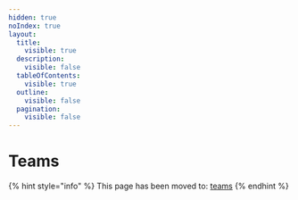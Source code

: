 ```yaml
---
hidden: true
noIndex: true
layout:
  title:
    visible: true
  description:
    visible: false
  tableOfContents:
    visible: true
  outline:
    visible: false
  pagination:
    visible: false
---
```


# Teams

{% hint style="info" %}
This page has been moved to: [teams](../competitions/teams/ "mention")
{% endhint %}
